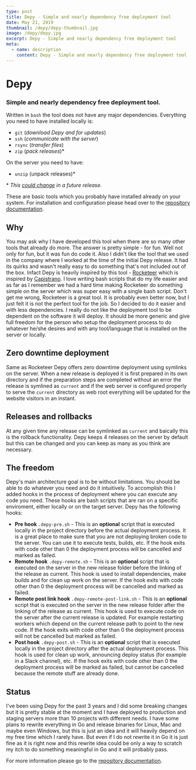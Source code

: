 ```yaml
---
type: post
title: Depy - Simple and nearly dependency free deployment tool
date: May 21, 2019
thumbnail: /depy/depy-thumbnail.jpg
image: /depy/depy.jpg
excerpt: Depy - Simple and nearly dependency free deployment tool
meta:
  - name: description
    content: Depy - Simple and nearly dependency free deployment tool
---
```


# Depy
### Simple and nearly dependency free deployment tool.  
Written in `bash` the tool does not have any major dependencies. Everything you need to have installed locally is:
 * `git` (*download Depy and for updates*)
 * `ssh` (*communicate with the server*)
 * `rsync` (*transfer files*)
 * `zip` (*pack releases*)*

On the server you need to have:
* `unzip` (unpack releases)*

\* *This [could change](https://github.com/ivandokov/depy/issues/22) in a future release.*

These are basic tools which you probably have installed already on your system. For installation and configuration please head over to the [repository documentation](https://github.com/ivandokov/depy). 

## Why

You may ask why I have developed this tool when there are so many other tools that already do more. The answer is pretty simple - for fun. Well not only for fun, but it was fun do code it. Also I didn't like the tool that we used in the company where I worked at the time of the initial Depy release. It had its quirks and wasn't really easy to do something that's not included out of the box. Infact Depy is heavily inspired by this tool - [Rocketeer](http://rocketeer.autopergamene.eu/) which is inspired by [Capistrano](https://capistranorb.com). I love writing bash scripts that do my life easier and as far as I remember we had a hard time making Rocketeer do something simple on the server which was super easy with a single bash script. Don't get me wrong, Rocketeer is a great tool. It is probably even better now, but I just felt it is not the perfect tool for the job. So I decided to do it easier and with less dependencies. I really do not like the deployment tool to be dependent on the software it will deploy. It should be more generic and give full freedom for the person who setup the deployment process to do whatever he/she desires and with any tool/language that is installed on the server or locally.  

## Zero downtime deployment

Same as Rocketeer Depy offers zero downtime deployment using symlinks on the server. When a new release is deployed it is first prepared in its own directory and if the preparation steps are completed without an error the release is symlined as `current` and if the web server is configured properly to serve the `current` directory as web root everything will be updated for the website visitors in an instant.  

## Releases and rollbacks

At any given time any release can be symlinked as `current` and baically this is the rollback functionality. Depy keeps 4 releases on the server by default but this can be changed and you can keep as many as you think are necessary.  

## The freedom

Depy's main architecture goal is to be without limitations. You should be able to do whatever you need and do it intuitively. To accomplish this I added hooks in the process of deployment where you can execute any code you need. These hooks are bash scripts that are ran on a specific enviroment, either locally or on the target server.
Depy has the following hooks:
* **Pre hook** `.depy-pre.sh` - This is an **optional** script that is executed locally in the project directory before the actual deployment process. It is a great place to make sure that you are not deploying broken code to the server. You can use it to execute tests, builds, etc. If the hook exits with code other than 0 the deployment process will be cancelled and marked as failed.
* **Remote hook** `.depy-remote.sh` - This is an **optional** script that is executed on the server in the new release folder before the linking of the release as current. This hook is used to install dependencies, make builds and for clean up work on the server. If the hook exits with code other than 0 the deployment process will be cancelled and marked as failed.
* **Remote post link hook** `.depy-remote-post-link.sh` - This is an **optional** script that is executed on the server in the new release folder after the linking of the release as current. This hook is used to execute code on the server after the current release is updated. For example restarting workers which depend on the current release path to point to the new code. If the hook exits with code other than 0 the deployment process will not be cancelled but marked as failed.
* **Post hook** `.depy-post.sh` - This is an **optional** script that is executed locally in the project directory after the actual deployment process. This hook is used for clean up work, announcing deploy status (for example in a Slack channel), etc. If the hook exits with code other than 0 the deployment process will be marked as failed, but cannot be cancelled because the remote stuff are already done.

## Status

I've been using Depy for the past 3 years and I did some breaking changes but it is pretty stable at the moment and I have deployed to production and staging servers more than 10 projects with different needs. I have some plans to rewrite everything in Go and release binaries for Linux, Mac and maybe even Windows, but this is just an idea and it will heavily depend on my free time which I rarely have. But even if I do not rewrite it in Go it is just fine as it is right now and this rewrite idea could be only a way to scratch my itch to do something meaningful in Go and it will probably pass.
                                  
For more information please go to the [repository documentation](https://github.com/ivandokov/depy).